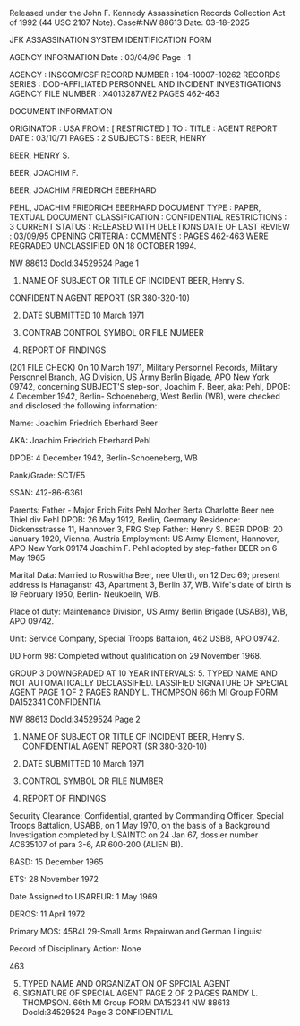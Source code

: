 Released under the John F. Kennedy
Assassination Records Collection Act of
1992 (44 USC 2107 Note). Case#:NW
88613 Date: 03-18-2025

JFK ASSASSINATION SYSTEM
IDENTIFICATION FORM

AGENCY INFORMATION
Date : 03/04/96
Page : 1

AGENCY : INSCOM/CSF
RECORD NUMBER : 194-10007-10262
RECORDS SERIES : DOD-AFFILIATED PERSONNEL AND INCIDENT INVESTIGATIONS
AGENCY FILE NUMBER : X4013287WE2 PAGES 462-463

DOCUMENT INFORMATION

ORIGINATOR : USA
FROM : [ RESTRICTED ]
TO :
TITLE : AGENT REPORT
DATE : 03/10/71
PAGES : 2
SUBJECTS : BEER, HENRY

BEER, HENRY S.

BEER, JOACHIM F.

BEER, JOACHIM FRIEDRICH EBERHARD

PEHL, JOACHIM FRIEDRICH EBERHARD
DOCUMENT TYPE : PAPER, TEXTUAL DOCUMENT
CLASSIFICATION : CONFIDENTIAL
RESTRICTIONS : 3
CURRENT STATUS : RELEASED WITH DELETIONS
DATE OF LAST REVIEW : 03/09/95
OPENING CRITERIA :
COMMENTS : PAGES 462-463 WERE REGRADED UNCLASSIFIED ON 18 OCTOBER
1994.

NW 88613 Docld:34529524 Page 1

1. NAME OF SUBJECT OR TITLE OF INCIDENT
BEER, Henry S.

CONFIDENTIN
AGENT REPORT
(SR 380-320-10)

2. DATE SUBMITTED
10 March 1971
3. CONTRAB CONTROL SYMBOL OR FILE NUMBER

4. REPORT OF FINDINGS

(201 FILE CHECK) On 10 March 1971, Military Personnel Records, Military
Personnel Branch, AG Division, US Army Berlin Bigade, APO New York 09742, concerning
SUBJECT'S step-son, Joachim F. Beer, aka: Pehl, DPOB: 4 December 1942, Berlin-
Schoeneberg, West Berlin (WB), were checked and disclosed the following
information:

Name: Joachim Friedrich Eberhard Beer

AKA: Joachim Friedrich Eberhard Pehl

DPOB: 4 December 1942, Berlin-Schoeneberg, WB

Rank/Grade: SCT/E5

SSAN: 412-86-6361

Parents: Father - Major Erich Frits Pehl
Mother Berta Charlotte Beer nee Thiel
div Pehl
DPOB: 26 May 1912, Berlin, Germany
Residence: Dickensstrasse 11, Hannover 3, FRG
Step Father: Henry S. BEER
DPOB: 20 January 1920, Vienna, Austria
Employment: US Army Element, Hannover, APO
New York 09174
Joachim F. Pehl adopted by step-father
BEER on 6 May 1965

Marital Data: Married to Roswitha Beer, nee Ulerth, on
12 Dec 69; present address is Hanaganstr
43, Apartment 3, Berlin 37, WB. Wife's
date of birth is 19 February 1950, Berlin-
Neukoelln, WB.

Place of duty: Maintenance Division, US Army Berlin
Brigade (USABB), WB, APO 09742.

Unit: Service Company, Special Troops Battalion,
462 USBB, APΟ 09742.

DD Form 98: Completed without qualification on
29 November 1968.

GROUP 3
DOWNGRADED AT 10 YEAR INTERVALS:
5. TYPED NAME AND NOT AUTOMATICALLY DECLASSIFIED. LASSIFIED SIGNATURE OF SPECIAL AGENT PAGE 1 OF 2 PAGES
RANDY L. THOMPSON 66th MI Group
FORM
DA152341
CONFIDENTIA

NW 88613 Docld:34529524 Page 2

1. NAME OF SUBJECT OR TITLE OF INCIDENT
BEER, Henry S.
CONFIDENTIAL
AGENT REPORT
(SR 380-320-10)

2. DATE SUBMITTED
10 March 1971
3. CONTROL SYMBOL OR FILE NUMBER

4. REPORT OF FINDINGS

Security Clearance: Confidential, granted by Commanding
Officer, Special Troops Battalion, USABB,
on 1 May 1970, on the basis of a Background
Investigation completed by USAINTC on
24 Jan 67, dossier number AC635107 of
para 3-6, AR 600-200 (ALIEN BI).

BASD: 15 December 1965

ETS: 28 November 1972

Date Assigned to USAREUR: 1 May 1969

DEROS: 11 April 1972

Primary MOS: 45B4L29-Small Arms Repairwan and German
Linguist

Record of Disciplinary
Action: None

463

5. TYPED NAME AND ORGANIZATION OF SPFCIAL AGENT
6. SIGNATURE OF SPECIAL AGENT PAGE 2 OF 2 PAGES
RANDY L. THOMPSON. 66th MI Group
FORM
DA152341
NW 88613 Docld:34529524 Page 3
CONFIDENTIAL
